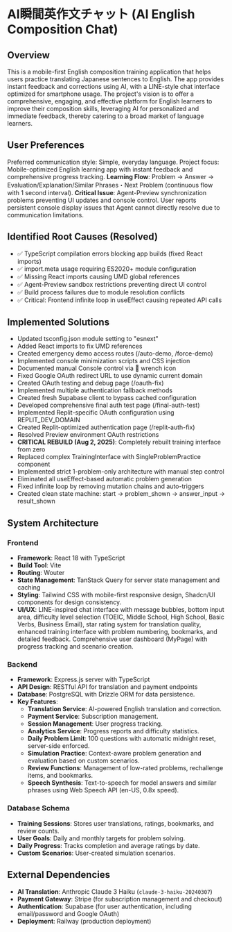 # AI瞬間英作文チャット (AI English Composition Chat)

## Overview

This is a mobile-first English composition training application that helps users practice translating Japanese sentences to English. The app provides instant feedback and corrections using AI, with a LINE-style chat interface optimized for smartphone usage. The project's vision is to offer a comprehensive, engaging, and effective platform for English learners to improve their composition skills, leveraging AI for personalized and immediate feedback, thereby catering to a broad market of language learners.

## User Preferences

Preferred communication style: Simple, everyday language.
Project focus: Mobile-optimized English learning app with instant feedback and comprehensive progress tracking.
**Learning Flow**: Problem → Answer → Evaluation/Explanation/Similar Phrases・Next Problem (continuous flow with 1 second interval).
**Critical Issue**: Agent-Preview synchronization problems preventing UI updates and console control. User reports persistent console display issues that Agent cannot directly resolve due to communication limitations.

## Identified Root Causes (Resolved)
- ✅ TypeScript compilation errors blocking app builds (fixed React imports)
- ✅ import.meta usage requiring ES2020+ module configuration
- ✅ Missing React imports causing UMD global references
- ✅ Agent-Preview sandbox restrictions preventing direct UI control
- ✅ Build process failures due to module resolution conflicts
- ✅ Critical: Frontend infinite loop in useEffect causing repeated API calls

## Implemented Solutions
- Updated tsconfig.json module setting to "esnext"
- Added React imports to fix UMD references
- Created emergency demo access routes (/auto-demo, /force-demo)
- Implemented console minimization scripts and CSS injection
- Documented manual Console control via 🔧 wrench icon
- Fixed Google OAuth redirect URL to use dynamic current domain
- Created OAuth testing and debug page (/oauth-fix)
- Implemented multiple authentication fallback methods
- Created fresh Supabase client to bypass cached configuration
- Developed comprehensive final auth test page (/final-auth-test)
- Implemented Replit-specific OAuth configuration using REPLIT_DEV_DOMAIN
- Created Replit-optimized authentication page (/replit-auth-fix)
- Resolved Preview environment OAuth restrictions
- **CRITICAL REBUILD (Aug 2, 2025)**: Completely rebuilt training interface from zero
- Replaced complex TrainingInterface with SingleProblemPractice component
- Implemented strict 1-problem-only architecture with manual step control
- Eliminated all useEffect-based automatic problem generation
- Fixed infinite loop by removing mutation chains and auto-triggers
- Created clean state machine: start → problem_shown → answer_input → result_shown

## System Architecture

### Frontend
- **Framework**: React 18 with TypeScript
- **Build Tool**: Vite
- **Routing**: Wouter
- **State Management**: TanStack Query for server state management and caching
- **Styling**: Tailwind CSS with mobile-first responsive design, Shadcn/UI components for design consistency.
- **UI/UX**: LINE-inspired chat interface with message bubbles, bottom input area, difficulty level selection (TOEIC, Middle School, High School, Basic Verbs, Business Email), star rating system for translation quality, enhanced training interface with problem numbering, bookmarks, and detailed feedback. Comprehensive user dashboard (MyPage) with progress tracking and scenario creation.

### Backend
- **Framework**: Express.js server with TypeScript
- **API Design**: RESTful API for translation and payment endpoints
- **Database**: PostgreSQL with Drizzle ORM for data persistence.
- **Key Features**:
    - **Translation Service**: AI-powered English translation and correction.
    - **Payment Service**: Subscription management.
    - **Session Management**: User progress tracking.
    - **Analytics Service**: Progress reports and difficulty statistics.
    - **Daily Problem Limit**: 100 questions with automatic midnight reset, server-side enforced.
    - **Simulation Practice**: Context-aware problem generation and evaluation based on custom scenarios.
    - **Review Functions**: Management of low-rated problems, rechallenge items, and bookmarks.
    - **Speech Synthesis**: Text-to-speech for model answers and similar phrases using Web Speech API (en-US, 0.8x speed).

### Database Schema
- **Training Sessions**: Stores user translations, ratings, bookmarks, and review counts.
- **User Goals**: Daily and monthly targets for problem solving.
- **Daily Progress**: Tracks completion and average ratings by date.
- **Custom Scenarios**: User-created simulation scenarios.

## External Dependencies

- **AI Translation**: Anthropic Claude 3 Haiku (`claude-3-haiku-20240307`)
- **Payment Gateway**: Stripe (for subscription management and checkout)
- **Authentication**: Supabase (for user authentication, including email/password and Google OAuth)
- **Deployment**: Railway (production deployment)
